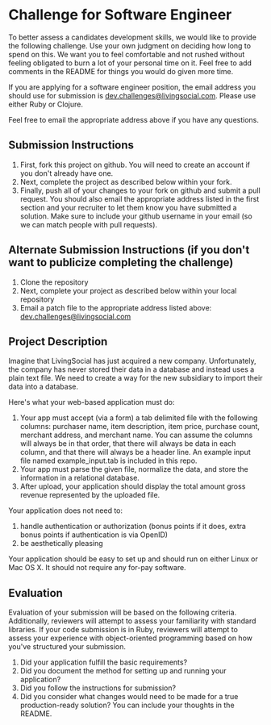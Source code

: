 # Challenge for Software Engineer
To better assess a candidates development skills, we would like to provide the following challenge. Use your own judgment on deciding how long to spend on this. We want you to feel comfortable and not rushed without feeling obligated to burn a lot of your personal time on it. Feel free to add comments in the README for things you would do given more time.

If you are applying for a software engineer position, the email address you should use for submission is [dev.challenges@livingsocial.com](mailto:dev.challenges@livingsocial.com).  Please use either Ruby or Clojure.

Feel free to email the appropriate address above if you have any questions.

## Submission Instructions
1. First, fork this project on github.  You will need to create an account if you don't already have one.
2. Next, complete the project as described below within your fork.
3. Finally, push all of your changes to your fork on github and submit a pull request.  You should also email the appropriate address listed in the first section and your recruiter to let them know you have submitted a solution.  Make sure to include your github username in your email (so we can match people with pull requests).

## Alternate Submission Instructions (if you don't want to publicize completing the challenge)
1. Clone the repository
2. Next, complete your project as described below within your local repository
3. Email a patch file to the appropriate address listed above: [dev.challenges@livingsocial.com](dev.challenges@livingsocial.com)

## Project Description
Imagine that LivingSocial has just acquired a new company.  Unfortunately, the company has never stored their data in a database and instead uses a plain text file.  We need to create a way for the new subsidiary to import their data into a database.

Here's what your web-based application must do:

1. Your app must accept (via a form) a tab delimited file with the following columns: purchaser name, item description, item price, purchase count, merchant address, and merchant name.  You can assume the columns will always be in that order, that there will always be data in each column, and that there will always be a header line.  An example input file named example_input.tab is included in this repo.
2. Your app must parse the given file, normalize the data, and store the information in a relational database.
3. After upload, your application should display the total amount gross revenue represented by the uploaded file.

Your application does not need to:

1. handle authentication or authorization (bonus points if it does, extra bonus points if authentication is via OpenID)
2. be aesthetically pleasing

Your application should be easy to set up and should run on either Linux or Mac OS X.  It should not require any for-pay software.

## Evaluation
Evaluation of your submission will be based on the following criteria. Additionally, reviewers will attempt to assess your familiarity with standard libraries. If your code submission is in Ruby, reviewers will attempt to assess your experience with object-oriented programming based on how you've structured your submission.

1. Did your application fulfill the basic requirements?
2. Did you document the method for setting up and running your application?
3. Did you follow the instructions for submission?
4. Did you consider what changes would need to be made for a true production-ready solution? You can include your thoughts in the README.
